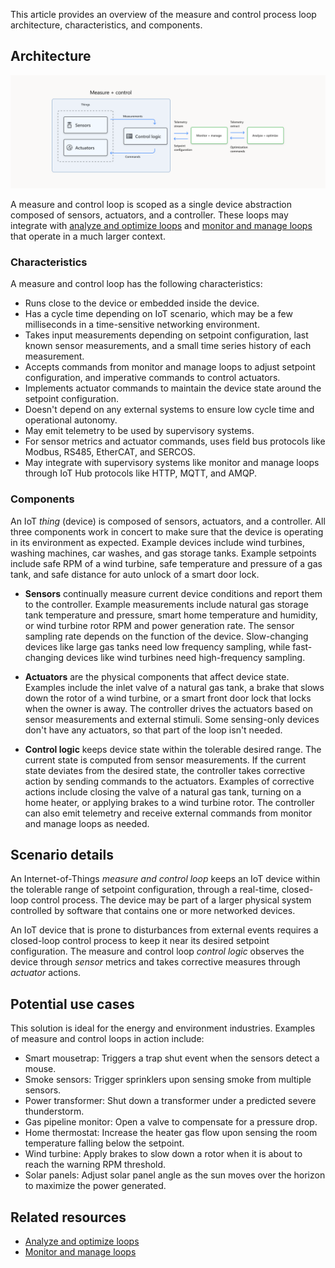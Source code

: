 This article provides an overview of the measure and control process loop architecture, characteristics, and components.

## Architecture

![Diagram that shows the measure and control loop in the context of a regulatory control.](./media/measure-and-control.svg)

A measure and control loop is scoped as a single device abstraction composed of sensors, actuators, and a controller. These loops may integrate with [analyze and optimize loops](analyze-optimize-loop.yml) and [monitor and manage loops](monitor-manage-loop.yml) that operate in a much larger context.

### Characteristics

A measure and control loop has the following characteristics:
- Runs close to the device or embedded inside the device.
- Has a cycle time depending on IoT scenario, which may be a few milliseconds in a time-sensitive networking environment.
- Takes input measurements depending on setpoint configuration, last known sensor measurements, and a small time series history of each measurement.
- Accepts commands from monitor and manage loops to adjust setpoint configuration, and imperative commands to control actuators.
- Implements actuator commands to maintain the device state around the setpoint configuration.
- Doesn't depend on any external systems to ensure low cycle time and operational autonomy.
- May emit telemetry to be used by supervisory systems.
- For sensor metrics and actuator commands, uses field bus protocols like Modbus, RS485, EtherCAT, and SERCOS.
- May integrate with supervisory systems like monitor and manage loops through IoT Hub protocols like HTTP, MQTT, and AMQP.

### Components

An IoT *thing* (device) is composed of sensors, actuators, and a controller. All three components work in concert to make sure that the device is operating in its environment as expected. Example devices include wind turbines, washing machines, car washes, and gas storage tanks. Example setpoints include safe RPM of a wind turbine, safe temperature and pressure of a gas tank, and safe distance for auto unlock of a smart door lock.

- **Sensors** continually measure current device conditions and report them to the controller. Example measurements include natural gas storage tank temperature and pressure, smart home temperature and humidity, or wind turbine rotor RPM and power generation rate. The sensor sampling rate depends on the function of the device. Slow-changing devices like large gas tanks need low frequency sampling, while fast-changing devices like wind turbines need high-frequency sampling.

- **Actuators** are the physical components that affect device state. Examples include the inlet valve of a natural gas tank, a brake that slows down the rotor of a wind turbine, or a smart front door lock that locks when the owner is away. The controller drives the actuators based on sensor measurements and external stimuli. Some sensing-only devices don't have any actuators, so that part of the loop isn't needed.

- **Control logic** keeps device state within the tolerable desired range. The current state is computed from sensor measurements. If the current state deviates from the desired state, the controller  takes corrective action by sending commands to the actuators. Examples of corrective actions include closing the valve of a natural gas tank, turning on a home heater, or applying brakes to a wind turbine rotor. The controller can also emit telemetry and receive external commands from monitor and manage loops as needed.

## Scenario details

An Internet-of-Things *measure and control loop* keeps an IoT device within the tolerable range of setpoint configuration, through a real-time, closed-loop control process. The device may be part of a larger physical system controlled by software that contains one or more networked devices.

An IoT device that is prone to disturbances from external events requires a closed-loop control process to keep it near its desired setpoint configuration. The measure and control loop *control logic* observes the device through *sensor* metrics and takes corrective measures through *actuator* actions.

## Potential use cases

This solution is ideal for the energy and environment industries. Examples of measure and control loops in action include:

- Smart mousetrap: Triggers a trap shut event when the sensors detect a mouse.
- Smoke sensors: Trigger sprinklers upon sensing smoke from multiple sensors.
- Power transformer: Shut down a transformer under a predicted severe thunderstorm.
- Gas pipeline monitor: Open a valve to compensate for a pressure drop.
- Home thermostat: Increase the heater gas flow upon sensing the room temperature falling below the setpoint.
- Wind turbine: Apply brakes to slow down a rotor when it is about to reach the warning RPM threshold.
- Solar panels: Adjust solar panel angle as the sun moves over the horizon to maximize the power generated.

## Related resources

- [Analyze and optimize loops](analyze-optimize-loop.yml)
- [Monitor and manage loops](monitor-manage-loop.yml)
